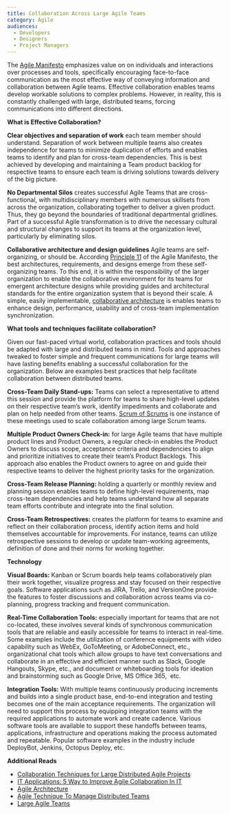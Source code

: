```yaml
---
title: Collaboration Across Large Agile Teams
category: Agile
audiences:
  - Developers
  - Designers
  - Project Managers
---
```


The [Agile Manifesto](http://agilemanifesto.org/) emphasizes value on on individuals and interactions over processes and tools, specifically encouraging face-to-face communication as the most effective way of conveying information and collaboration between Agile teams. Effective collaboration enables teams develop workable solutions to complex problems. However, in reality, this is constantly challenged with large, distributed teams, forcing communications into different directions.

**What is Effective Collaboration?**  

**Clear objectives and separation of work** each team member should understand. Separation of work between multiple teams also creates independence for teams to minimize duplication of efforts and enables teams to identify and plan for cross-team dependencies. This is best achieved by developing and maintaining a Team product backlog for respective teams to ensure each team is driving solutions towards delivery of the big picture. 

**No Departmental Silos** creates successful Agile Teams that are cross-functional, with multidisciplinary members with numerous skillsets from across the organization, collaborating together to deliver a given product. Thus, they go beyond the boundaries of traditional departmental gridlines. Part of a successful Agile transformation is to drive the necessary cultural and structural changes to support its teams at the organization level, particularly by eliminating silos. 

**Collaborative architecture and design guidelines** Agile teams are self-organizing, or should be. According [Principle 11](http://agilemanifesto.org/principles.html) of the Agile Manifesto, the best architectures, requirements, and designs emerge from these self-organizing teams. To this end, it is within the responsibility of the larger organization to enable the collaborative environment for its teams for emergent architecture designs while providing guides and architectural standards for the entire organization system that is beyond their scale. A simple, easily implementable, [collaborative architecture](http://www.scaledagileframework.com/agile-architecture/) is enables teams to enhance design, performance, usability and of cross-team implementation synchronization. 

**What tools and techniques facilitate collaboration?**

Given our fast-paced virtual world, collaboration practices and tools should be adapted with large and distributed teams in mind. Tools and approaches tweaked to foster simple and frequent communications for large teams will have lasting benefits enabling a successful collaboration for the organization. Below are examples best practices that help facilitate collaboration between distributed teams.  

**Cross-Team Daily Stand-ups:** Teams can select a representative to attend this session and provide the platform for teams to share high-level updates on their respective team’s work, identify impediments and collaborate and plan on help needed from other teams. [Scrum of Scrums](https://www.agilealliance.org/glossary/scrum-of-scrums/) is one instance of these meetings used to scale collaboration among large Scrum teams.

**Multiple Product Owners Check-in:** for large Agile teams that have multiple product lines and Product Owners, a regular check-in enables the Product Owners to discuss scope, acceptance criteria and dependencies to align and prioritize initiatives to create their team’s Product Backlogs. This approach also enables the Product owners to agree on and guide their respective teams to deliver the highest priority tasks for the organization.

**Cross-Team Release Planning:** holding a quarterly or monthly review and planning session enables teams to define high-level requirements, map cross-team dependencies and help teams understand how all separate team efforts contribute and integrate into the final solution.

**Cross-Team Retrospectives:** creates the platform for teams to examine and reflect on their collaboration process, identify action items and hold themselves accountable for improvements. For instance, teams can utilize retrospective sessions to develop or update team-working agreements, definition of done and their norms for working together. 

**Technology**

**Visual Boards:** Kanban or Scrum boards help teams collaboratively plan their work together, visualize progress and stay focused on their respective goals. Software applications such as JIRA, Trello, and VersionOne provide the features to foster discussions and collaboration across teams via co-planning, progress tracking and frequent communication.

**Real-Time Collaboration Tools:** especially important for teams that are not co-located, these involves several kinds of synchronous communication tools that are reliable and easily accessible for teams to interact in real-time. Some examples include the utilization of conference equipments with video capability such as WebEx, GoToMeeting, or AdobeConnect, etc., organizational chat tools which allow groups to have text conversations and collaborate in an effective and efficient manner such as Slack, Google Hangouts, Skype, etc., and document or whiteboarding tools for ideation and brainstorming such as Google Drive, MS Office 365,  etc. 

**Integration Tools:** With multiple teams continuously producing increments and builds into a single product base, end-to-end integration and testing becomes one of the main acceptance requirements. The organization will need to support this process by equipping integration teams with the required applications to automate work and create cadence. Various software tools are available to support these handoffs between teams, applications, infrastructure and operations making the process automated and repeatable. Popular software examples in the industry include DeployBot, Jenkins, Octopus Deploy, etc.

**Additional Reads**
* [Collaboration Techniques for Large Distributed Agile Projects](https://www.thoughtworks.com/insights/blog/collaboration-techniques-large-distributed-agile-projects)
* [IT Applications: 5 Way to Improve Agile Collaboration In IT](https://www.cebglobal.com/blogs/it-applications-5-ways-to-improve-agile-collaboration-in-it/)
* [Agile Architecture](http://www.scaledagileframework.com/agile-architecture/) 
* [Agile Technique To Manage Distributed Teams](https://www.scalablepath.com/blog/agile-techniques-to-manage-distributed-teams/)
* [Large Agile Teams](http://www.disciplinedagiledelivery.com/agility-at-scale/large-agile-teams/)

